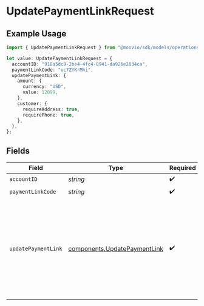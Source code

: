 # UpdatePaymentLinkRequest

## Example Usage

```typescript
import { UpdatePaymentLinkRequest } from "@moovio/sdk/models/operations";

let value: UpdatePaymentLinkRequest = {
  accountID: "918a5dc9-2be4-4fc4-8941-da926e2034ca",
  paymentLinkCode: "uc7ZYKrMhi",
  updatePaymentLink: {
    amount: {
      currency: "USD",
      value: 12099,
    },
    customer: {
      requireAddress: true,
      requirePhone: true,
    },
  },
};
```

## Fields

| Field                                                                                                             | Type                                                                                                              | Required                                                                                                          | Description                                                                                                       | Example                                                                                                           |
| ----------------------------------------------------------------------------------------------------------------- | ----------------------------------------------------------------------------------------------------------------- | ----------------------------------------------------------------------------------------------------------------- | ----------------------------------------------------------------------------------------------------------------- | ----------------------------------------------------------------------------------------------------------------- |
| `accountID`                                                                                                       | *string*                                                                                                          | :heavy_check_mark:                                                                                                | N/A                                                                                                               |                                                                                                                   |
| `paymentLinkCode`                                                                                                 | *string*                                                                                                          | :heavy_check_mark:                                                                                                | N/A                                                                                                               | uc7ZYKrMhi                                                                                                        |
| `updatePaymentLink`                                                                                               | [components.UpdatePaymentLink](../../models/components/updatepaymentlink.md)                                      | :heavy_check_mark:                                                                                                | N/A                                                                                                               | {<br/>"amount": {<br/>"currency": "USD",<br/>"value": 12099<br/>},<br/>"customer": {<br/>"requirePhone": true,<br/>"requireAddress": true<br/>}<br/>} |
